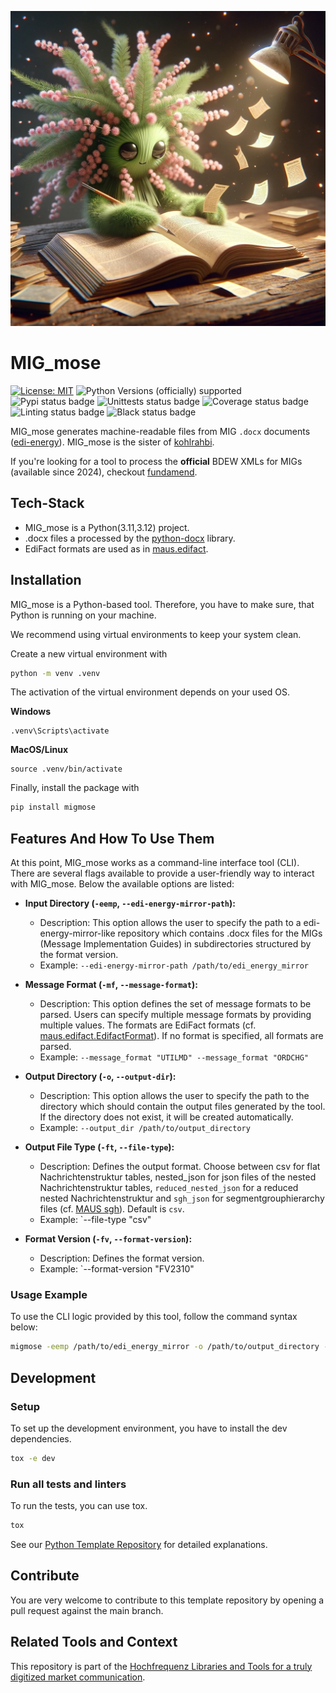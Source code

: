 ![migmose-logo](migmose-logo.jpeg)

# MIG_mose

[![License: MIT](https://img.shields.io/badge/License-MIT-yellow.svg)](LICENSE)
![Python Versions (officially) supported](https://img.shields.io/pypi/pyversions/migmose.svg)
![Pypi status badge](https://img.shields.io/pypi/v/migmose)
![Unittests status badge](https://github.com/Hochfrequenz/migmose/workflows/Unittests/badge.svg)
![Coverage status badge](https://github.com/Hochfrequenz/migmose/workflows/Coverage/badge.svg)
![Linting status badge](https://github.com/Hochfrequenz/migmose/workflows/Linting/badge.svg)
![Black status badge](https://github.com/Hochfrequenz/migmose/workflows/Formatting/badge.svg)

MIG_mose generates machine-readable files from MIG `.docx` documents ([edi-energy](https://www.edi-energy.de/index.php?id=38)).
MIG_mose is the sister of [kohlrahbi](https://github.com/Hochfrequenz/kohlrahbi).

If you're looking for a tool to process the **official** BDEW XMLs for MIGs (available since 2024), checkout [fundamend](https://github.com/Hochfrequenz/xml-fundamend-python).

## Tech-Stack
- MIG_mose is a Python(3.11,3.12) project.
- .docx files a processed by the [python-docx](https://python-docx.readthedocs.io/en/latest/) library.
- EdiFact formats are used as in [maus.edifact](https://github.com/Hochfrequenz/mig_ahb_utility_stack/blob/main/src/maus/edifact.py).

## Installation
MIG_mose is a Python-based tool.
Therefore, you have to make sure, that Python is running on your machine.

We recommend using virtual environments to keep your system clean.

Create a new virtual environment with
```bash
python -m venv .venv
```

The activation of the virtual environment depends on your used OS.

**Windows**
```
.venv\Scripts\activate
```
**MacOS/Linux**
```
source .venv/bin/activate
```
Finally, install the package with

```bash
pip install migmose
```

## Features And How To Use Them

At this point, MIG_mose works as a command-line interface tool (CLI).
There are several flags available to provide a user-friendly way to interact with MIG_mose.
Below the available options are listed:

- **Input Directory (`-eemp`, `--edi-energy-mirror-path`):**
    - Description: This option allows the user to specify the path to a edi-energy-mirror-like repository which contains .docx files for the MIGs (Message Implementation Guides) in subdirectories structured by the format version.
    - Example: `--edi-energy-mirror-path /path/to/edi_energy_mirror`

- **Message Format (`-mf`, `--message-format`):**
    - Description: This option defines the set of message formats to be parsed. Users can specify multiple message formats by providing multiple values. The formats are EdiFact formats (cf. [maus.edifact.EdifactFormat](https://github.com/Hochfrequenz/mig_ahb_utility_stack/blob/main/src/maus/edifact.py)). If no format is specified, all formats are parsed.
    - Example: `--message_format "UTILMD" --message_format "ORDCHG"`

- **Output Directory (`-o`, `--output-dir`):**
    - Description: This option allows the user to specify the path to the directory which should contain the output files generated by the tool. If the directory does not exist, it will be created automatically.
    - Example: `--output_dir /path/to/output_directory`
- **Output File Type (`-ft`, `--file-type`):**
    - Description: Defines the output format. Choose between csv for flat Nachrichtenstruktur tables, nested_json for json files of the nested Nachrichtenstruktur tables, `reduced_nested_json` for a reduced nested Nachrichtenstruktur and `sgh_json` for segmentgrouphierarchy files (cf. [MAUS sgh](https://github.com/Hochfrequenz/edifact-templates/tree/b024e3671deae9aec7e8ea29e74fa48257f6ccfe/segment_group_hierarchies)). Default is `csv`.
    - Example: `--file-type "csv"
- **Format Version (`-fv`, `--format-version`):**
    - Description: Defines the format version.
    - Example: `--format-version "FV2310"

### Usage Example

To use the CLI logic provided by this tool, follow the command syntax below:

```bash
migmose -eemp /path/to/edi_energy_mirror -o /path/to/output_directory -mf "UTILMD" -mf "ORDCHG" -ft "csv" -fv "FV2310"
```

## Development

### Setup

To set up the development environment, you have to install the dev dependencies.

```bash
tox -e dev
```

### Run all tests and linters

To run the tests, you can use tox.

```bash
tox
```
See our [Python Template Repository](https://github.com/Hochfrequenz/python_template_repository#how-to-use-this-repository-on-your-machine) for detailed explanations.

## Contribute

You are very welcome to contribute to this template repository by opening a pull request against the main branch.

## Related Tools and Context

This repository is part of the [Hochfrequenz Libraries and Tools for a truly digitized market communication](https://github.com/Hochfrequenz/digital_market_communication/).
